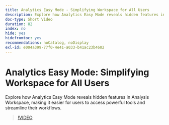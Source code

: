 ```yaml
---
title: Analytics Easy Mode - Simplifying Workspace for All Users
description: Explore how Analytics Easy Mode reveals hidden features in Analysis Workspace, making it easier for users to access powerful tools and streamline their workflows.
doc-type: Short Video
duration: 82
index: no
hide: yes
hidefromtoc: yes
recommendations: noCatalog, noDisplay
exl-id: e004a399-77f0-4e41-a033-b41ac23b4602
---
```

# Analytics Easy Mode: Simplifying Workspace for All Users

Explore how Analytics Easy Mode reveals hidden features in Analysis Workspace, making it easier for users to access powerful tools and streamline their workflows.

<!-- 62_S102_3442449_82_analytics-easy-mode-simplifying-workspace-for-all-users -->
>[!VIDEO](https://video.tv.adobe.com/v/3458343/?learn=on&enablevpops=true)
